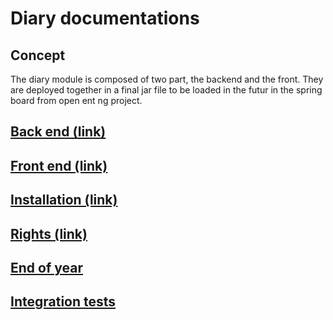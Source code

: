 # Diary documentations

## Concept
The diary module is composed of two part, the backend and the front. They are deployed together in a final jar file to be loaded in the futur in the spring board from open ent ng project.

## [Back end (link)](./front.md)
## [Front end (link)](./backend.md)
## [Installation (link)](./installation.md)
## [Rights (link)](./rights.md)
## [End of year](./endofyear.md)
## [Integration tests](../test/readme.md)
